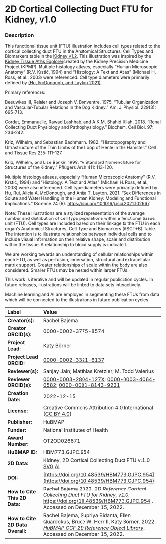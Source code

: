 # 2D Cortical Collecting Duct FTU for Kidney, v1.0

### Description
This functional tissue unit (FTU) illustration includes cell types related to the cortical collecting duct FTU in the Anatomical Structures, Cell Types and Biomarkers table in the [Kidney v1.2](https://hubmapconsortium.github.io/ccf-releases/v1.2/asct-b/ASCT-B_VH_Kidney.csv). This illustration was inspired by the [Kidney Tissue Atlas Explorer](https://atlas.kpmp.org/explorer/)created by the Kidney Precision Medicine Project (KPMP). Multiple histology atlases, especially “Human Microscopic Anatomy” (R.V. Krstić, 1994) and “Histology: A Text and Atlas” (Michael H. Ross, et al., 2003) were referenced. Cell type diameters were primarily defined by [(Hu, McDonough, and Layton 2021)](https://doi.org/10.1016/j.isci.2021.102667).

Primary references:

Beeuwkes III, Reinier and Joseph V. Bonventre. 1975. “Tubular Organization and Vascular-Tubular Relations in the Dog Kidney.” Am. J. Physiol. 229(3): 695-713.

Cordat, Emmanuelle, Rawad Lashhab, and A.K.M. Shahid Ullah. 2018. “Renal Collecting Duct Physiology and Pathophysiology.” Biochem. Cell Biol. 97: 234-242.

Kriz, Wilhelm, and Sebastian Bachmann. 1982. “Histotopography and Ultrastructure of the Thin Limbs of the Loop of Henle in the Hamster.” Cell and Tissue Res 225: 111-127.

Kriz, Wilhelm, and Lise Bankir. 1998. “A Standard Nomenclature for Structures of the Kidney.” Pflügers Arch 411: 113-120.

Multiple histology atlases, especially “Human Microscopic Anatomy” (R.V. Krstić, 1994) and “Histology: A Text and Atlas” (Michael H. Ross, et al., 2003) were also referenced. Cell type diameters were primarily defined by Hu, Rui, Alicia A. McDonough, and Anita T. Layton. 2021. “Sex Differences in Solute and Water Handling in the Human Kidney: Modeling and Functional Implications.” IScience 24 (6). https://doi.org/10.1016/j.isci.2021.102667.


Note: These illustrations are a stylized representation of the average number and distribution of cell type populations within a functional tissue unit (FTU). Cell types are included based on their linkage to the FTU in each organ’s Anatomical Structures, Cell Type and Biomarkers (ASCT+B) Table. The intention is to illustrate relationships between individual cells and to include visual information on their relative shape, scale and distribution within the tissue. A relationship to blood supply is indicated.

We are working towards an understanding of cellular relationships within each FTU, as well as perfusion, innervation, structural and extracellular matrix support. Greater relationships of scale within the body are also considered. Smaller FTUs may be nested within larger FTUs.

This work is iterative and will be updated in regular publication cycles. In future releases, illustrations will be linked to data sets interactively. 

Machine learning and AI are employed in segmenting these FTUs from data which will be connected to the illustrations in future publication cycles.


| Label | Value |
| :------------- |:-------------|
| **Creator(s):** | Rachel Bajema |
| **Creator ORCID(s):** |0000-0002-3775-8574|
| **Project Lead:** | Katy B&ouml;rner |
| **Project Lead ORCID:** | [0000-0002-3321-6137](https://orcid.org/0000-0002-3321-6137) |
| **Reviewer(s):** | Sanjay Jain; Matthias Kretzler; M. Todd Valerius  |
| **Reviewer ORCID(s):** |[0000-0003-2804-127X](https://orcid.org/0000-0003-2804-127X); [0000-0003-4064-0582](https://orcid.org/0000-0003-4064-0582); [0000-0001-8143-9231](https://orcid.org/0000-0001-8143-9231)|
| **Creation Date:** | 2022-12-15|
| **License:** | Creative Commons Attribution 4.0 International ([CC BY 4.0](https://creativecommons.org/licenses/by/4.0/)) |
| **Publisher:** | HuBMAP |
| **Funder:** | National Institutes of Health |
| **Award Number:** | OT2OD026671 |
| **HuBMAP ID:** | HBM773.GJPC.954 |
| **2D Data:** | Kidney, 2D Cortical Collecting Duct FTU v.1.0 [SVG](https://hubmapconsortium.github.io/ccf-releases/v1.3/2d-ftu/2d-ftu-kidney-cortical-collecting-duct.svg) [AI](https://hubmapconsortium.github.io/ccf-releases/v1.3/2d-ftu/2d-ftu-kidney-cortical-collecting-duct.ai)|
| **DOI:** | [https://doi.org/10.48539/HBM773.GJPC.954](https://doi.org/10.48539/HBM773.GJPC.954) |
| **How to Cite This 2D Data:** | Rachel Bajema 2022. *2D Reference Cortical Collecting Duct FTU for Kidney, v1.0.* https://doi.org/10.48539/HBM773.GJPC.954 . Accessed on December 15, 2022.|
| **How to Cite 2D Data Overall:** | Rachel Bajema, Supriya Bidanta, Ellen Quardokus,  Bruce W. Herr II, Katy Börner. 2022. [*HuBMAP CCF 2D Reference Object Library*](https://hubmapconsortium.github.io/ccf/pages/ccf-2d-reference-library.html). Accessed on December 15, 2022.|
